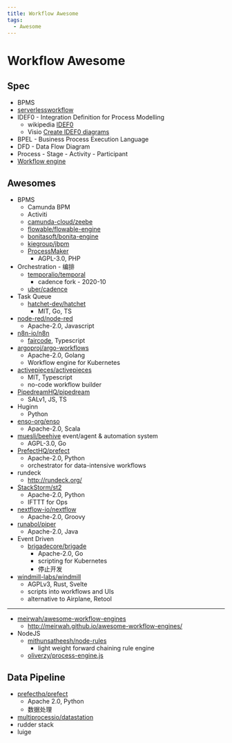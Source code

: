 ```yaml
---
title: Workflow Awesome
tags:
  - Awesome
---
```


# Workflow Awesome

## Spec

- BPMS
- [serverlessworkflow](https://github.com/serverlessworkflow/specification)
- IDEF0 - Integration Definition for Process Modelling
  - wikipedia [IDEF0](https://en.wikipedia.org/wiki/IDEF0)
  - Visio [Create IDEF0 diagrams](https://support.microsoft.com/en-us/office/create-idef0-diagrams-ea7a9289-96e0-4df8-bb26-a62ea86417fc)
- BPEL - Business Process Execution Language
- DFD - Data Flow Diagram
- Process - Stage - Activity - Participant
- [Workflow engine](https://en.wikipedia.org/wiki/Workflow_engine)

## Awesomes

- BPMS
  - Camunda BPM
  - Activiti
  - [camunda-cloud/zeebe](https://github.com/camunda-cloud/zeebe)
  - [flowable/flowable-engine](https://github.com/flowable/flowable-engine)
  - [bonitasoft/bonita-engine](https://github.com/bonitasoft/bonita-engine)
  - [kiegroup/jbpm](https://github.com/kiegroup/jbpm)
  - [ProcessMaker](https://github.com/ProcessMaker/processmaker)
    - AGPL-3.0, PHP
- Orchestration - 编排
  - [temporalio/temporal](https://github.com/temporalio/temporal)
    - cadence fork - 2020-10
  - [uber/cadence](https://github.com/uber/cadence)
- Task Queue
  - [hatchet-dev/hatchet](https://github.com/hatchet-dev/hatchet)
    - MIT, Go, TS
- [node-red/node-red](https://github.com/node-red/node-red)
  - Apache-2.0, Javascript
- [n8n-io/n8n](https://github.com/n8n-io/n8n)
  - [faircode](http://faircode.io/), Typescript
- [argoproj/argo-workflows](https://github.com/argoproj/argo-workflows)
  - Apache-2.0, Golang
  - Workflow engine for Kubernetes
- [activepieces/activepieces](https://github.com/activepieces/activepieces)
  - MIT, Typescript
  - no-code workflow builder
- [PipedreamHQ/pipedream](github.com/PipedreamHQ/pipedream)
  - SALv1, JS, TS
- Huginn
  - Python
- [enso-org/enso](https://github.com/enso-org/enso)
  - Apache-2.0, Scala
- [muesli/beehive](https://github.com/muesli/beehive)
  event/agent & automation system
  - AGPL-3.0, Go
- [PrefectHQ/prefect](https://github.com/PrefectHQ/prefect)
  - Apache-2.0, Python
  - orchestrator for data-intensive workflows
- rundeck
  - http://rundeck.org/
- [StackStorm/st2](https://github.com/StackStorm/st2)
  - Apache-2.0, Python
  - IFTTT for Ops
- [nextflow-io/nextflow](https://github.com/nextflow-io/nextflow)
  - Apache-2.0, Groovy
- [runabol/piper](https://github.com/runabol/piper)
  - Apache-2.0, Java
- Event Driven
  - [brigadecore/brigade](https://github.com/brigadecore/brigade)
    - Apache-2.0, Go
    - scripting for Kubernetes
    - 停止开发
- [windmill-labs/windmill](./windmill.md)
  - AGPLv3, Rust, Svelte
  - scripts into workflows and UIs
  - alternative to Airplane, Retool

---

- [meirwah/awesome-workflow-engines](https://github.com/meirwah/awesome-workflow-engines)
  - http://meirwah.github.io/awesome-workflow-engines/
- NodeJS
  - [mithunsatheesh/node-rules](https://github.com/mithunsatheesh/node-rules)
    - light weight forward chaining rule engine
  - [oliverzy/process-engine.js](https://github.com/oliverzy/process-engine.js)

## Data Pipeline

- [prefecthq/prefect](https://github.com/prefecthq/prefect)
  - Apache 2.0, Python
  - 数据处理
- [multiprocessio/datastation](https://github.com/multiprocessio/datastation)
- rudder stack
- luige
